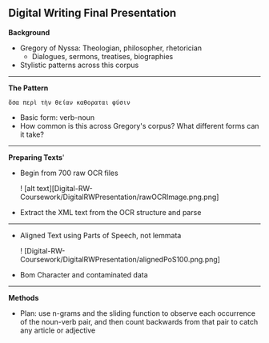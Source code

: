 Digital Writing Final Presentation
---
**Background**

- Gregory of Nyssa: Theologian, philosopher, rhetorician
	- Dialogues, sermons, treatises, biographies
- Stylistic patterns across this corpus

---
**The Pattern**

	ὅσα περὶ τὴν θείαν καθοραται φύσιν
	
- Basic form: verb-noun
- How common is this across Gregory's corpus?  What different forms can it take?

---
**Preparing Texts**'

- Begin from 700 raw OCR files

	! [alt text][Digital-RW-Coursework/DigitalRWPresentation/rawOCRImage.png.png]
- Extract the XML text from the OCR structure and parse

---

- Aligned Text using Parts of Speech, not lemmata

	! [Digital-RW-Coursework/DigitalRWPresentation/alignedPoS100.png.png]
- Bom Character and contaminated data
	 

---
**Methods**

- Plan: use n-grams and the sliding function to observe each occurrence of the noun-verb pair, and then count backwards from that pair to catch any article or adjective
